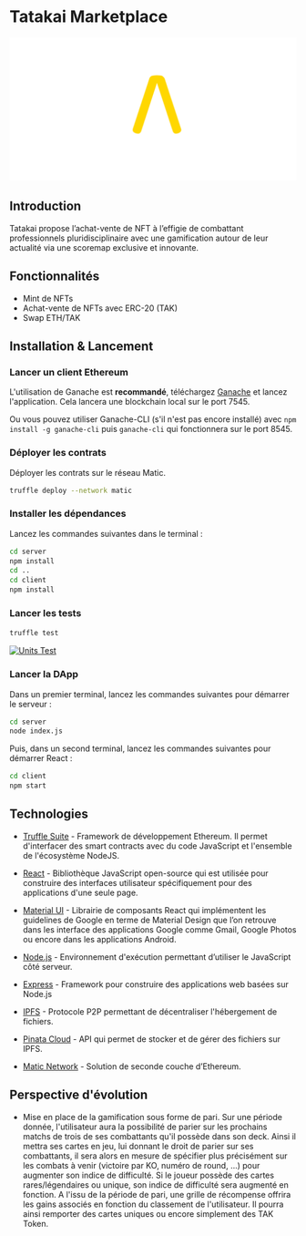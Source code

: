 # Tatakai Marketplace

![Tatakai Logo](./client/src/assets/logo_full_bgnoir.png "Tatakai Logo")

## Introduction

Tatakai propose l’achat-vente de NFT à l’effigie de combattant professionnels pluridisciplinaire avec une gamification autour de leur actualité via une scoremap exclusive et innovante.

## Fonctionnalités

- Mint de NFTs
- Achat-vente de NFTs avec ERC-20 (TAK)
- Swap ETH/TAK

## Installation & Lancement

### Lancer un client Ethereum
L'utilisation de Ganache est **recommandé**, téléchargez [Ganache] et lancez l'application. Cela lancera une blockchain local sur le port 7545.

Ou vous pouvez utiliser Ganache-CLI (s'il n'est pas encore installé) avec `npm install -g ganache-cli` puis `ganache-cli` qui fonctionnera sur le port 8545.

### Déployer les contrats
Déployer les contrats sur le réseau Matic.

```sh
truffle deploy --network matic
```

### Installer les dépendances
Lancez les commandes suivantes dans le terminal :
```sh
cd server
npm install
cd ..
cd client
npm install
```

### Lancer les tests
```sh
truffle test
```

[![Units Test](https://i.ibb.co/7pTfH8r/units-test.png)](https://i.ibb.co/7pTfH8r/units-test.png)

### Lancer la DApp
Dans un premier terminal, lancez les commandes suivantes pour démarrer le serveur :
```sh
cd server
node index.js
```
Puis, dans un second terminal, lancez les commandes suivantes pour démarrer React :
```sh
cd client
npm start
```

## Technologies

- [Truffle Suite] - Framework de développement Ethereum. Il permet d'interfacer des smart contracts avec du code JavaScript et l'ensemble de l'écosystème NodeJS.
- [React] - Bibliothèque JavaScript open-source qui est utilisée pour construire des interfaces utilisateur spécifiquement pour des applications d'une seule page. 
- [Material UI] - Librairie de composants React qui implémentent les guidelines de Google en terme de Material Design que l’on retrouve dans les interface des applications Google comme Gmail, Google Photos ou encore dans les applications Android.
- [Node.js] - Environnement d'exécution permettant d’utiliser le JavaScript côté serveur. 
- [Express] - Framework pour construire des applications web basées sur Node.js
- [IPFS] - Protocole P2P permettant de décentraliser l'hébergement de fichiers.
- [Pinata Cloud] - API qui permet de stocker et de gérer des fichiers sur IPFS.
- [Matic Network] - Solution de seconde couche d’Ethereum.


   [Pinata Cloud]: <https://pinata.cloud/>
   [IPFS]: <https://ipfs.io/>
   [Matic Network]: <https://matic.network/>
   [Node.js]: <http://nodejs.org>
   [Express]: <http://expressjs.com>
   [React]: <https://fr.reactjs.org/>
   [Truffle Suite]: <https://www.trufflesuite.com/>
   [Material UI]: <https://material-ui.com/>
   [Ganache]: <https://truffleframework.com/ganache>

   [Avoiding Common Attack]: <https://truffleframework.com/ganache>
   [Ganache]: <https://truffleframework.com/ganache>
   [Ganache]: <https://truffleframework.com/ganache>

## Perspective d'évolution

- Mise en place de la gamification sous forme de pari. Sur une période donnée, l'utilisateur aura la possibilité de parier sur les prochains matchs de trois de ses combattants qu'il possède dans son deck. Ainsi il mettra ses cartes en jeu, lui donnant le droit de parier sur ses combattants, il sera alors en mesure de spécifier plus précisément sur les combats à venir (victoire par KO, numéro de round, ...) pour augmenter son indice de difficulté. Si le joueur possède des cartes rares/légendaires ou unique, son indice de difficulté sera augmenté en fonction. A l'issu de la période de pari, une grille de récompense offrira les gains associés en fonction du classement de l'utilisateur. Il pourra ainsi remporter des cartes uniques ou encore simplement des TAK Token.
